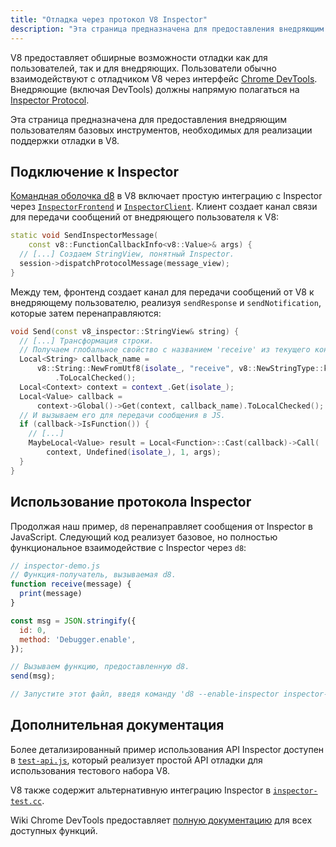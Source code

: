 ```yaml
---
title: "Отладка через протокол V8 Inspector"
description: "Эта страница предназначена для предоставления внедряющим пользователям базовых инструментов, необходимых для реализации поддержки отладки в V8."
---
```

V8 предоставляет обширные возможности отладки как для пользователей, так и для внедряющих. Пользователи обычно взаимодействуют с отладчиком V8 через интерфейс [Chrome DevTools](https://developer.chrome.com/devtools). Внедряющие (включая DevTools) должны напрямую полагаться на [Inspector Protocol](https://chromedevtools.github.io/debugger-protocol-viewer/tot/).

Эта страница предназначена для предоставления внедряющим пользователям базовых инструментов, необходимых для реализации поддержки отладки в V8.

## Подключение к Inspector

[Командная оболочка d8](/docs/d8) в V8 включает простую интеграцию с Inspector через [`InspectorFrontend`](https://cs.chromium.org/chromium/src/v8/src/d8/d8.cc?l=2286&rcl=608c4a9c391f3b7cac68068d61f2a8996f216973) и [`InspectorClient`](https://cs.chromium.org/chromium/src/v8/src/d8/d8.cc?l=2355&rcl=608c4a9c391f3b7cac68068d61f2a8996f216973). Клиент создает канал связи для передачи сообщений от внедряющего пользователя к V8:

```cpp
static void SendInspectorMessage(
    const v8::FunctionCallbackInfo<v8::Value>& args) {
  // [...] Создаем StringView, понятный Inspector.
  session->dispatchProtocolMessage(message_view);
}
```

Между тем, фронтенд создает канал для передачи сообщений от V8 к внедряющему пользователю, реализуя `sendResponse` и `sendNotification`, которые затем перенаправляются:

```cpp
void Send(const v8_inspector::StringView& string) {
  // [...] Трансформация строки.
  // Получаем глобальное свойство с названием 'receive' из текущего контекста.
  Local<String> callback_name =
      v8::String::NewFromUtf8(isolate_, "receive", v8::NewStringType::kNormal)
          .ToLocalChecked();
  Local<Context> context = context_.Get(isolate_);
  Local<Value> callback =
      context->Global()->Get(context, callback_name).ToLocalChecked();
  // И вызываем его для передачи сообщения в JS.
  if (callback->IsFunction()) {
    // [...]
    MaybeLocal<Value> result = Local<Function>::Cast(callback)->Call(
        context, Undefined(isolate_), 1, args);
  }
}
```

## Использование протокола Inspector

Продолжая наш пример, `d8` перенаправляет сообщения от Inspector в JavaScript. Следующий код реализует базовое, но полностью функциональное взаимодействие с Inspector через `d8`:

```js
// inspector-demo.js
// Функция-получатель, вызываемая d8.
function receive(message) {
  print(message)
}

const msg = JSON.stringify({
  id: 0,
  method: 'Debugger.enable',
});

// Вызываем функцию, предоставленную d8.
send(msg);

// Запустите этот файл, введя команду 'd8 --enable-inspector inspector-demo.js'.
```

## Дополнительная документация

Более детализированный пример использования API Inspector доступен в [`test-api.js`](https://cs.chromium.org/chromium/src/v8/test/debugger/test-api.js?type=cs&q=test-api&l=1), который реализует простой API отладки для использования тестового набора V8.

V8 также содержит альтернативную интеграцию Inspector в [`inspector-test.cc`](https://cs.chromium.org/chromium/src/v8/test/inspector/inspector-test.cc?q=inspector-te+package:%5Echromium$&l=1).

Wiki Chrome DevTools предоставляет [полную документацию](https://chromedevtools.github.io/debugger-protocol-viewer/tot/) для всех доступных функций.
